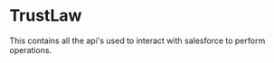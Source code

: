 # TrustLaw

This contains all the api&#x27;s used to interact with salesforce to perform operations.
